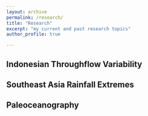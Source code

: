 ```yaml
---
layout: archive
permalink: /research/
title: "Research"
excerpt: "my current and past research topics"
author_profile: true

---
```


## Indonesian Throughflow Variability

## Southeast Asia Rainfall Extremes

## Paleoceanography 
